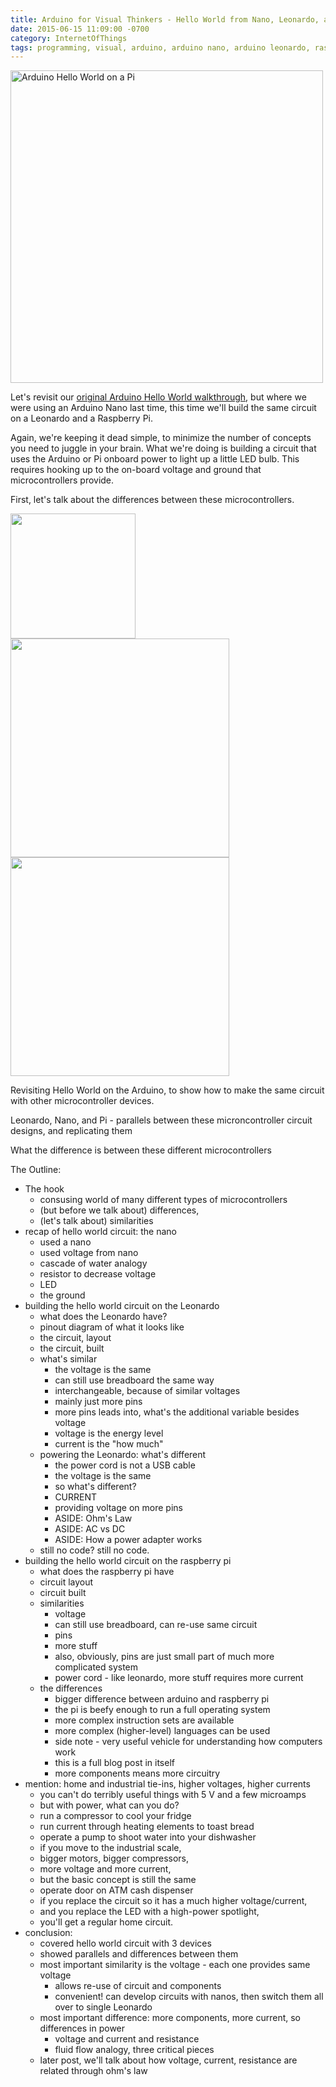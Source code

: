 ```yaml
---
title: Arduino for Visual Thinkers - Hello World from Nano, Leonardo, and Pi!
date: 2015-06-15 11:09:00 -0700
category: InternetOfThings
tags: programming, visual, arduino, arduino nano, arduino leonardo, raspberry pi, microcontrollers, science, electricity
---
```


<img
width="500px" 
class="center-block img-responsive"
alt="Arduino Hello World on a Pi"
src="/img/arduino20150615/photo_HelloWorld_Pi.jpg">

Let's revisit our [original Arduino Hello World walkthrough](charlesreid1.com/arduino-for-visual-thinkers-hello-world.html), 
but where we were using an Arduino Nano last time, this time we'll 
build the same circuit on a Leonardo and a Raspberry Pi.

Again, we're keeping it dead simple, to minimize the number of concepts you need to juggle in your brain.
What we're doing is building a circuit that uses the Arduino or Pi onboard power to light up a little 
LED bulb. This requires hooking up to the on-board voltage and ground that microcontrollers provide.

First, let's talk about the differences between these microcontrollers.

<img 
width="200px" 
src="/img/arduino20150615/default_Micro.png">
<img 
align="middle"
width="350px" 
src="/img/arduino20150615/default_Leo.png">
<img 
align="middle"
width="350px" 
src="/img/arduino20150615/default_Pi.png">


Revisiting Hello World on the Arduino, to show how to make the same circuit with other microcontroller devices.

Leonardo, Nano, and Pi - parallels between these microncontroller circuit designs, and replicating them

What the difference is between these different microcontrollers

The Outline:
* The hook
    * consusing world of many different types of microcontrollers
    * (but before we talk about) differences,
    * (let's talk about) similarities
* recap of hello world circuit: the nano
    * used a nano
    * used voltage from nano
    * cascade of water analogy
    * resistor to decrease voltage
    * LED
    * the ground
* building the hello world circuit on the Leonardo
    * what does the Leonardo have?
    * pinout diagram of what it looks like
    * the circuit, layout
    * the circuit, built
    * what's similar
        * the voltage is the same
        * can still use breadboard the same way
        * interchangeable, because of similar voltages
        * mainly just more pins
        * more pins leads into, what's the additional variable besides voltage
        * voltage is the energy level
        * current is the "how much"
    * powering the Leonardo: what's different
        * the power cord is not a USB cable
        * the voltage is the same
        * so what's different? 
        * CURRENT
        * providing voltage on more pins
        * ASIDE: Ohm's Law
        * ASIDE: AC vs DC
        * ASIDE: How a power adapter works
    * still no code? still no code.
* building the hello world circuit on the raspberry pi
    * what does the raspberry pi have
    * circuit layout
    * circuit built
    * similarities
        * voltage
        * can still use breadboard, can re-use same circuit
        * pins
        * more stuff
        * also, obviously, pins are just small part of much more complicated system
        * power cord - like leonardo, more stuff requires more current
    * the differences
        * bigger difference between arduino and raspberry pi
        * the pi is beefy enough to run a full operating system
        * more complex instruction sets are available
        * more complex (higher-level) languages can be used
        * side note - very useful vehicle for understanding how computers work
        * this is a full blog post in itself
        * more components means more circuitry
* mention: home and industrial tie-ins, higher voltages, higher currents
    * you can't do terribly useful things with 5 V and a few microamps
    * but with power, what can you do?
    * run a compressor to cool your fridge
    * run current through heating elements to toast bread
    * operate a pump to shoot water into your dishwasher
    * if you move to the industrial scale,
    * bigger motors, bigger compressors, 
    * more voltage and more current,
    * but the basic concept is still the same
    * operate door on ATM cash dispenser
    * if you replace the circuit so it has a much higher voltage/current, 
    * and you replace the LED with a high-power spotlight,
    * you'll get a regular home circuit.
* conclusion:
    * covered hello world circuit with 3 devices
    * showed parallels and differences between them
    * most important similarity is the voltage - each one provides same voltage
        * allows re-use of circuit and components
        * convenient! can develop circuits with nanos, then switch them all over to single Leonardo 
    * most important difference: more components, more current, so differences in power
        * voltage and current and resistance
        * fluid flow analogy, three critical pieces
    * later post, we'll talk about how voltage, current, resistance are related through ohm's law

